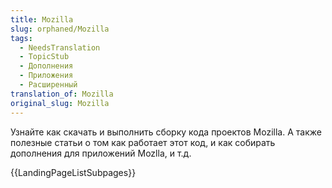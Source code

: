 ```yaml
---
title: Mozilla
slug: orphaned/Mozilla
tags:
  - NeedsTranslation
  - TopicStub
  - Дополнения
  - Приложения
  - Расширенный
translation_of: Mozilla
original_slug: Mozilla
---
```


Узнайте как скачать и выполнить сборку кода проектов Mozilla. А также полезные статьи о том как работает этот код, и как собирать дополнения для приложений Mozlla, и т.д.

{{LandingPageListSubpages}}
